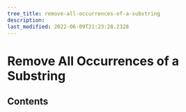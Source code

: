 ```yaml
---
tree_title: remove-all-occurrences-of-a-substring
description: 
last_modified: 2022-06-09T21:23:28.2328
---
```


# Remove All Occurrences of a Substring

## Contents
